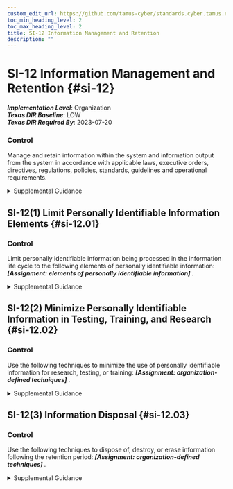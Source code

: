 ```yaml
---
custom_edit_url: https://github.com/tamus-cyber/standards.cyber.tamus.edu/tree/main/static/content/tamus.edu/TAMUS_profile.xml
toc_min_heading_level: 2
toc_max_heading_level: 2
title: SI-12 Information Management and Retention
description: ""
---
```


# SI-12 Information Management and Retention {#si-12}

_**Implementation Level**_: Organization\
_**Texas DIR Baseline**_: LOW\
_**Texas DIR Required By**_: 2023-07-20

### Control

Manage and retain information within the system and information output from the system in accordance with applicable laws, executive orders, directives, regulations, policies, standards, guidelines and operational requirements.

<details>
  <summary>Supplemental Guidance</summary>

Information management and retention requirements cover the full life cycle of information, in some cases extending beyond system disposal. Information to be retained may also include policies, procedures, plans, reports, data output from control implementation, and other types of administrative information. The National Archives and Records Administration (NARA) provides federal policy and guidance on records retention and schedules. If organizations have a records management office, consider coordinating with records management personnel. Records produced from the output of implemented controls that may require management and retention include, but are not limited to: All XX-1, <a xmlns="http://csrc.nist.gov/ns/oscal/1.0" href="#ac-6.9">AC-6(9)</a>, <a xmlns="http://csrc.nist.gov/ns/oscal/1.0" href="#at-4">AT-4</a>, <a xmlns="http://csrc.nist.gov/ns/oscal/1.0" href="#au-12">AU-12</a>, <a xmlns="http://csrc.nist.gov/ns/oscal/1.0" href="#ca-2">CA-2</a>, <a xmlns="http://csrc.nist.gov/ns/oscal/1.0" href="#ca-3">CA-3</a>, <a xmlns="http://csrc.nist.gov/ns/oscal/1.0" href="#ca-5">CA-5</a>, <a xmlns="http://csrc.nist.gov/ns/oscal/1.0" href="#ca-6">CA-6</a>, <a xmlns="http://csrc.nist.gov/ns/oscal/1.0" href="#ca-7">CA-7</a>, <a xmlns="http://csrc.nist.gov/ns/oscal/1.0" href="#ca-8">CA-8</a>, <a xmlns="http://csrc.nist.gov/ns/oscal/1.0" href="#ca-9">CA-9</a>, <a xmlns="http://csrc.nist.gov/ns/oscal/1.0" href="#cm-2">CM-2</a>, <a xmlns="http://csrc.nist.gov/ns/oscal/1.0" href="#cm-3">CM-3</a>, <a xmlns="http://csrc.nist.gov/ns/oscal/1.0" href="#cm-4">CM-4</a>, <a xmlns="http://csrc.nist.gov/ns/oscal/1.0" href="#cm-6">CM-6</a>, <a xmlns="http://csrc.nist.gov/ns/oscal/1.0" href="#cm-8">CM-8</a>, <a xmlns="http://csrc.nist.gov/ns/oscal/1.0" href="#cm-9">CM-9</a>, <a xmlns="http://csrc.nist.gov/ns/oscal/1.0" href="#cm-12">CM-12</a>, <a xmlns="http://csrc.nist.gov/ns/oscal/1.0" href="#cm-13">CM-13</a>, <a xmlns="http://csrc.nist.gov/ns/oscal/1.0" href="#cp-2">CP-2</a>, <a xmlns="http://csrc.nist.gov/ns/oscal/1.0" href="#ir-6">IR-6</a>, <a xmlns="http://csrc.nist.gov/ns/oscal/1.0" href="#ir-8">IR-8</a>, <a xmlns="http://csrc.nist.gov/ns/oscal/1.0" href="#ma-2">MA-2</a>, <a xmlns="http://csrc.nist.gov/ns/oscal/1.0" href="#ma-4">MA-4</a>, <a xmlns="http://csrc.nist.gov/ns/oscal/1.0" href="#pe-2">PE-2</a>, <a xmlns="http://csrc.nist.gov/ns/oscal/1.0" href="#pe-8">PE-8</a>, <a xmlns="http://csrc.nist.gov/ns/oscal/1.0" href="#pe-16">PE-16</a>, <a xmlns="http://csrc.nist.gov/ns/oscal/1.0" href="#pe-17">PE-17</a>, <a xmlns="http://csrc.nist.gov/ns/oscal/1.0" href="#pl-2">PL-2</a>, <a xmlns="http://csrc.nist.gov/ns/oscal/1.0" href="#pl-4">PL-4</a>, <a xmlns="http://csrc.nist.gov/ns/oscal/1.0" href="#pl-7">PL-7</a>, <a xmlns="http://csrc.nist.gov/ns/oscal/1.0" href="#pl-8">PL-8</a>, <a xmlns="http://csrc.nist.gov/ns/oscal/1.0" href="#pm-5">PM-5</a>, <a xmlns="http://csrc.nist.gov/ns/oscal/1.0" href="#pm-8">PM-8</a>, <a xmlns="http://csrc.nist.gov/ns/oscal/1.0" href="#pm-9">PM-9</a>, <a xmlns="http://csrc.nist.gov/ns/oscal/1.0" href="#pm-18">PM-18</a>, <a xmlns="http://csrc.nist.gov/ns/oscal/1.0" href="#pm-21">PM-21</a>, <a xmlns="http://csrc.nist.gov/ns/oscal/1.0" href="#pm-27">PM-27</a>, <a xmlns="http://csrc.nist.gov/ns/oscal/1.0" href="#pm-28">PM-28</a>, <a xmlns="http://csrc.nist.gov/ns/oscal/1.0" href="#pm-30">PM-30</a>, <a xmlns="http://csrc.nist.gov/ns/oscal/1.0" href="#pm-31">PM-31</a>, <a xmlns="http://csrc.nist.gov/ns/oscal/1.0" href="#ps-2">PS-2</a>, <a xmlns="http://csrc.nist.gov/ns/oscal/1.0" href="#ps-6">PS-6</a>, <a xmlns="http://csrc.nist.gov/ns/oscal/1.0" href="#ps-7">PS-7</a>, <a xmlns="http://csrc.nist.gov/ns/oscal/1.0" href="#pt-2">PT-2</a>, <a xmlns="http://csrc.nist.gov/ns/oscal/1.0" href="#pt-3">PT-3</a>, <a xmlns="http://csrc.nist.gov/ns/oscal/1.0" href="#pt-7">PT-7</a>, <a xmlns="http://csrc.nist.gov/ns/oscal/1.0" href="#ra-2">RA-2</a>, <a xmlns="http://csrc.nist.gov/ns/oscal/1.0" href="#ra-3">RA-3</a>, <a xmlns="http://csrc.nist.gov/ns/oscal/1.0" href="#ra-5">RA-5</a>, <a xmlns="http://csrc.nist.gov/ns/oscal/1.0" href="#ra-8">RA-8</a>, <a xmlns="http://csrc.nist.gov/ns/oscal/1.0" href="#sa-4">SA-4</a>, <a xmlns="http://csrc.nist.gov/ns/oscal/1.0" href="#sa-5">SA-5</a>, <a xmlns="http://csrc.nist.gov/ns/oscal/1.0" href="#sa-8">SA-8</a>, <a xmlns="http://csrc.nist.gov/ns/oscal/1.0" href="#sa-10">SA-10</a>, <a xmlns="http://csrc.nist.gov/ns/oscal/1.0" href="#si-4">SI-4</a>, <a xmlns="http://csrc.nist.gov/ns/oscal/1.0" href="#sr-2">SR-2</a>, <a xmlns="http://csrc.nist.gov/ns/oscal/1.0" href="#sr-4">SR-4</a>, <a xmlns="http://csrc.nist.gov/ns/oscal/1.0" href="#sr-8">SR-8</a>.

</details>

## SI-12(1) Limit Personally Identifiable Information Elements {#si-12.01}

### Control

Limit personally identifiable information being processed in the information life cycle to the following elements of personally identifiable information: <strong>                     <em>[Assignment: elements of personally identifiable information]</em>                  </strong>.

<details>
  <summary>Supplemental Guidance</summary>

Limiting the use of personally identifiable information throughout the information life cycle when the information is not needed for operational purposes helps to reduce the level of privacy risk created by a system. The information life cycle includes information creation, collection, use, processing, storage, maintenance, dissemination, disclosure, and disposition. Risk assessments as well as applicable laws, regulations, and policies can provide useful inputs to determining which elements of personally identifiable information may create risk.

</details>

## SI-12(2) Minimize Personally Identifiable Information in Testing, Training, and Research {#si-12.02}

### Control

Use the following techniques to minimize the use of personally identifiable information for research, testing, or training: <strong>                     <em>[Assignment: organization-defined techniques]</em>                  </strong>.

<details>
  <summary>Supplemental Guidance</summary>

Organizations can minimize the risk to an individual’s privacy by employing techniques such as de-identification or synthetic data. Limiting the use of personally identifiable information throughout the information life cycle when the information is not needed for research, testing, or training helps reduce the level of privacy risk created by a system. Risk assessments as well as applicable laws, regulations, and policies can provide useful inputs to determining the techniques to use and when to use them.

</details>

## SI-12(3) Information Disposal {#si-12.03}

### Control

Use the following techniques to dispose of, destroy, or erase information following the retention period: <strong>                     <em>[Assignment: organization-defined techniques]</em>                  </strong>.

<details>
  <summary>Supplemental Guidance</summary>

Organizations can minimize both security and privacy risks by disposing of information when it is no longer needed. The disposal or destruction of information applies to originals as well as copies and archived records, including system logs that may contain personally identifiable information.

</details>


